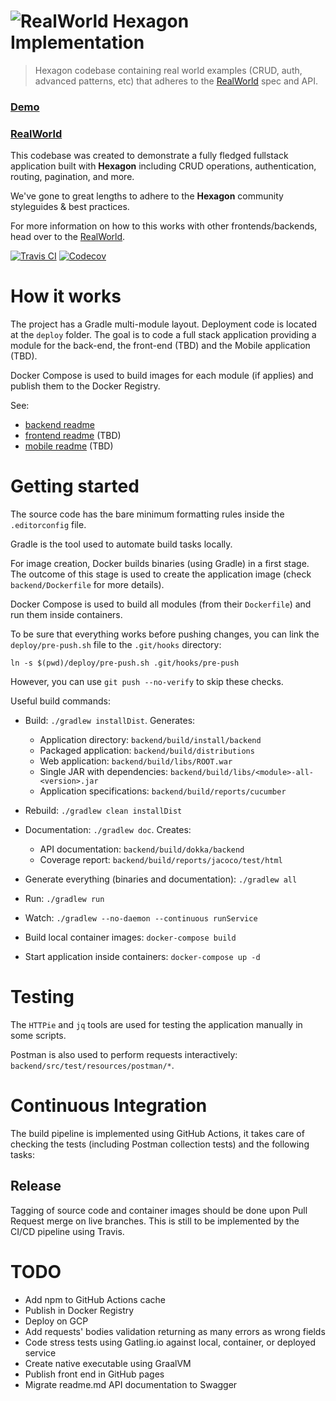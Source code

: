 
# ![RealWorld Hexagon Implementation](logo.png)
> Hexagon codebase containing real world examples (CRUD, auth, advanced patterns, etc) that
> adheres to the [RealWorld] spec and API.

### [Demo](https://github.com/gothinkster/realworld)
### [RealWorld]

This codebase was created to demonstrate a fully fledged fullstack application built with
**Hexagon** including CRUD operations, authentication, routing, pagination, and more.

We've gone to great lengths to adhere to the **Hexagon** community styleguides & best practices.

For more information on how to this works with other frontends/backends, head over to the
[RealWorld].

[![Travis CI](https://travis-ci.org/hexagonkt/real_world.svg?branch=master)][Travis]
[![Codecov](https://codecov.io/gh/hexagonkt/real_world/branch/master/graph/badge.svg)][Codecov]

[RealWorld]: https://github.com/gothinkster/realworld

[Travis]: https://travis-ci.org/hexagonkt/real_world
[Codecov]: https://codecov.io/gh/hexagonkt/real_world

# How it works
The project has a Gradle multi-module layout. Deployment code is located at the `deploy` folder.
The goal is to code a full stack application providing a module for the back-end, the front-end
(TBD) and the Mobile application (TBD).

Docker Compose is used to build images for each module (if applies) and publish them to the Docker
Registry.

See:

* [backend readme](backend/README.md)
* [frontend readme](frontend/README.md) (TBD)
* [mobile readme](mobile/README.md) (TBD)

# Getting started
The source code has the bare minimum formatting rules inside the `.editorconfig` file.

Gradle is the tool used to automate build tasks locally.

For image creation, Docker builds binaries (using Gradle) in a first stage. The outcome of this
stage is used to create the application image (check `backend/Dockerfile` for more details).

Docker Compose is used to build all modules (from their `Dockerfile`) and run them inside
containers.

To be sure that everything works before pushing changes, you can link the `deploy/pre-push.sh` file
to the `.git/hooks` directory:

    ln -s $(pwd)/deploy/pre-push.sh .git/hooks/pre-push

However, you can use `git push --no-verify` to skip these checks.

Useful build commands:

* Build: `./gradlew installDist`. Generates:
  - Application directory: `backend/build/install/backend`
  - Packaged application: `backend/build/distributions`
  - Web application: `backend/build/libs/ROOT.war`
  - Single JAR with dependencies: `backend/build/libs/<module>-all-<version>.jar`
  - Application specifications: `backend/build/reports/cucumber`

* Rebuild: `./gradlew clean installDist`

* Documentation: `./gradlew doc`. Creates:
  - API documentation: `backend/build/dokka/backend`
  - Coverage report: `backend/build/reports/jacoco/test/html`

* Generate everything (binaries and documentation): `./gradlew all`

* Run: `./gradlew run`

* Watch: `./gradlew --no-daemon --continuous runService`

* Build local container images: `docker-compose build`

* Start application inside containers: `docker-compose up -d`

# Testing
The `HTTPie` and `jq` tools are used for testing the application manually in some scripts.

Postman is also used to perform requests interactively: `backend/src/test/resources/postman/*`.

# Continuous Integration
The build pipeline is implemented using GitHub Actions, it takes care of checking the tests (including
Postman collection tests) and the following tasks:

## Release
Tagging of source code and container images should be done upon Pull Request merge on live branches.
This is still to be implemented by the CI/CD pipeline using Travis.

# TODO
* Add npm to GitHub Actions cache
* Publish in Docker Registry
* Deploy on GCP
* Add requests' bodies validation returning as many errors as wrong fields
* Code stress tests using Gatling.io against local, container, or deployed service
* Create native executable using GraalVM
* Publish front end in GitHub pages
* Migrate readme.md API documentation to Swagger
